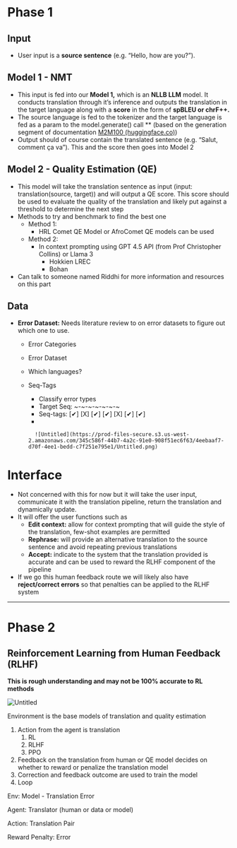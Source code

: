 # Phase 1

## Input

- User input is a **source sentence** (e.g. “Hello, how are you?”).

## Model 1 - NMT

- This input is fed into our **Model 1,** which is an **NLLB LLM** model. It conducts translation through it’s inference and outputs the translation in the target language along with a **score** in the form of **spBLEU or chrF++.**
- The source language is fed to the tokenizer and the target language is fed as a param to the model.generate() call ** (based on the generation segment of documentation [M2M100 (huggingface.co)](https://huggingface.co/docs/transformers/main/en/model_doc/m2m_100#transformers.M2M100ForConditionalGeneration))
- Output should of course contain the translated sentence (e.g. “Salut, comment ça va”). This and the score then goes into Model 2

## Model 2 - Quality Estimation (QE)

- This model will take the translation sentence as input (input: translation(source, target)) and will output a QE score. This score should be used to evaluate the quality of the translation and likely put against a threshold to determine the next step
- Methods to try and benchmark to find the best one
    - Method 1:
        - HRL Comet QE Model or AfroComet QE models can be used
    - Method 2:
        - In context prompting using GPT 4.5 API (from Prof Christopher Collins) or Llama 3
            - Hokkien LREC
            - Bohan
- Can talk to someone named Riddhi for more information and resources on this part

## Data

- **Error Dataset:** Needs literature review to on error datasets to figure out which one to use.
    - Error Categories
    - Error Dataset
    - Which languages?
    - Seq-Tags
        - Classify error types
        - Target Seq: ~-~-~-~-~-~-~
        - Seq-tags:  [✔] [X] [✔] [✔] [X] [✔] [✔]
        - 
            
            ![Untitled](https://prod-files-secure.s3.us-west-2.amazonaws.com/345c586f-44b7-4a2c-91e0-908f51ec6f63/4eebaaf7-d70f-4ee1-bedd-c7f251e795e1/Untitled.png)
            

# Interface

- Not concerned with this for now but it will take the user input, communicate it with the translation pipeline, return the translation and dynamically update.
- It will offer the user functions such as
    - **Edit context:** allow for context prompting that will guide the style of the translation, few-shot examples are permitted
    - **Rephrase:** will provide an alternative translation to the source sentence and avoid repeating previous translations
    - **Accept:** indicate to the system that the translation provided is accurate and can be used to reward the RLHF component of the pipeline
- If we go this human feedback route we will likely also have **reject/correct errors** so that penalties can be applied to the RLHF system

---

# Phase 2

## Reinforcement Learning from Human Feedback (RLHF)

**This is rough understanding and may not be 100% accurate to RL methods** 

![Untitled](https://prod-files-secure.s3.us-west-2.amazonaws.com/345c586f-44b7-4a2c-91e0-908f51ec6f63/59902eae-a338-4131-87a3-db1b5fa4d5b9/Untitled.png)

Environment is the base models of translation and quality estimation

1. Action from the agent is translation
    1. RL
    2. RLHF
    3. PPO
2. Feedback on the translation from human or QE model decides on whether to reward or penalize the translation model
3. Correction and feedback outcome are used to train the model
4. Loop

Env: Model - Translation Error

Agent: Translator (human or data or model)

Action: Translation Pair

Reward Penalty: Error
